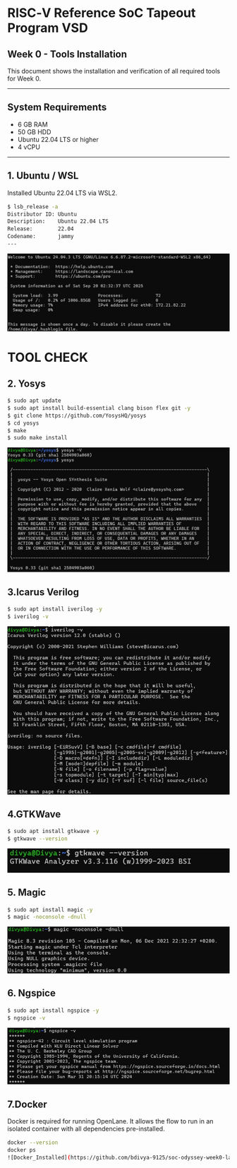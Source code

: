 # RISC‑V Reference SoC Tapeout Program VSD  
## Week 0 - Tools Installation

This document shows the installation and verification of all required tools for Week 0.

---

## System Requirements

- 6 GB RAM  
- 50 GB HDD  
- Ubuntu 22.04 LTS or higher  
- 4 vCPU  

---

## 1. Ubuntu / WSL

Installed Ubuntu 22.04 LTS via WSL2.

```bash
$ lsb_release -a
Distributor ID: Ubuntu
Description:    Ubuntu 22.04 LTS
Release:        22.04
Codename:       jammy
---
```
![ubuntu Installed](https://github.com/bdivya-9125/soc-odyssey-week0-lab-setup/blob/main/Week0/Task0/Images/ubuntu_install.jpg?raw=true)

# TOOL CHECK
## 2. Yosys

```bash
$ sudo apt update
$ sudo apt install build-essential clang bison flex git -y
$ git clone https://github.com/YosysHQ/yosys
$ cd yosys
$ make
$ sudo make install
```
![Yosys Installed](https://github.com/bdivya-9125/soc-odyssey-week0-lab-setup/blob/main/Week0/Task0/Images/yosys.jpg?raw=true)

## 3.Icarus Verilog
```bash
$ sudo apt install iverilog -y
$ iverilog -v
```
![iverilog Installed](https://github.com/bdivya-9125/soc-odyssey-week0-lab-setup/blob/main/Week0/Task0/Images/iverilog.jpg?raw=true)

## 4.GTKWave
```bash
$ sudo apt install gtkwave -y
$ gtkwave --version
```
![GTKWave Installed](https://github.com/bdivya-9125/soc-odyssey-week0-lab-setup/blob/main/Week0/Task0/Images/gtkwave.jpg?raw=true)

## 5. Magic
```bash
$ sudo apt install magic -y
$ magic -noconsole -dnull
```
![Magic Installed](https://github.com/bdivya-9125/soc-odyssey-week0-lab-setup/blob/main/Week0/Task0/Images/magic%20vlsi.jpg?raw=true)

## 6. Ngspice
```bash
$ sudo apt install ngspice -y
$ ngspice -v
```
![Ngspice Installed](https://github.com/bdivya-9125/soc-odyssey-week0-lab-setup/blob/main/Week0/Task0/Images/ngspice.jpg?raw=true)

## 7.Docker

Docker is required for running OpenLane. It allows the flow to run in an isolated container with all dependencies pre-installed.
```bash
docker --version
docker ps
![Docker_Installed](https://github.com/bdivya-9125/soc-odyssey-week0-lab-setup/blob/main/Week0/Task0/Images/docker.jpg?raw=true)





